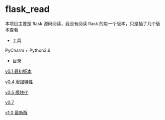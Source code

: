 # flask_read
本项目主要是 flask 源码阅读，我没有阅读 flask 的每一个版本，只是抽了几个版本查看

- 工具

PyCharm  + Python3.6

- 目录

[v0.1 最初版本](https://github.com/yetsing/flask_read/blob/master/doc/v0.1.md)

[v0.4 增加特性](https://github.com/yetsing/flask_read/blob/master/doc/v0.4.md)

[v0.5 模块化](https://github.com/yetsing/flask_read/blob/master/doc/v0.5.md)

[v0.7](https://github.com/yetsing/flask_read/blob/master/doc/v0.7.md)

[v1.0 最新版](https://github.com/yetsing/flask_read/blob/master/doc/v1.0.md)